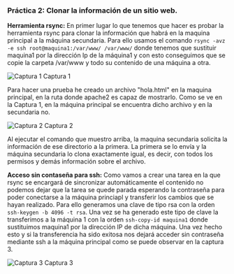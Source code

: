 ### Práctica 2: Clonar la información de un sitio web.

**Herramienta rsync:** En primer lugar lo que tenemos que hacer es probar la herramienta rsync para clonar la información que habrá en la maquina principal a la máquina secundaria. Para ello usamos el comando `rsync -avz -e ssh root@maquina1:/var/www/ /var/www/` donde tenemos que sustituir maquina1 por la dirección Ip de la máquina1 y con esto conseguimos que se copie la carpeta /var/www y todo su contenido de una máquina a otra. 

![Captura 1](http://i.imgur.com/wr83Xv4.jpg "Captura 1")
Captura 1

Para hacer una prueba he creado un archivo "hola.html" en la maquina principal, en la ruta donde apache2 es capaz de mostrarlo. Como se ve en la Captura 1, en la máquina principal se encuentra dicho archivo y en la secundaria no.

![Captura 2](http://i.imgur.com/Bl87ALt.jpg "Captura 2")
Captura 2

Al ejecutar el comando que muestro arriba, la maquina secundaria solicita la información de ese directorio a la primera. La primera se lo envía y la máquina secundaria lo clona exactamente igual, es decir, con todos los permisos y demás información sobre el archivo.

**Acceso sin contaseña para ssh:** Como vamos a crear una tarea en la que rsync se encargará de sincronizar automáticamente el contenido no podemos dejar que la tarea se quede parada esperando la contraseña para poder conectarse a la máquina princiapl y transferir los cambios que se hayan realizado. Para ello generamos una clave de tipo rsa con la orden `ssh-keygen -b 4096 -t rsa`. Una vez se ha generado este tipo de clave la transferimos a la máquina 1 con la orden `ssh-copy-id maquina1` donde sustituimos maquina1 por la dirección IP de dicha máquina. Una vez hecho esto y si la transferencia ha sido exitosa nos dejará acceder sin contraseña mediante ssh a la máquina principal como se puede observar en la captura 3.

![Captura 3](http://i.imgur.com/6mWQcf0.jpg "Captura 3")
Captura 3